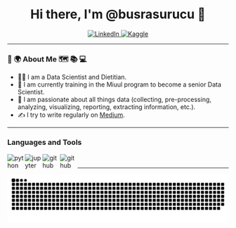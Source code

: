 <div id="header" align= "center">
  <h1>
      Hi there, I'm @busrasurucu 👋
  </h1>
  <div id="badges">
    <a href="https://www.linkedin.com/in/busrasurucu/">
      <img src="https://edent.github.io/SuperTinyIcons/images/svg/linkedin.svg" alt="LinkedIn" width="40px" />
    </a>
    <a href="https://www.kaggle.com/bsrsrc">
      <img src="https://edent.github.io/SuperTinyIcons/images/svg/kaggle.svg" alt="Kaggle" width="40px"/>
    </a>
  </div>
</div>

---

### 🥳 🌍 About Me 🗺 📚 💻

- 🕵🏼 I am a Data Scientist and Dietitian.
- 🌱 I am currently training in the Miuul program to become a senior Data Scientist.
- 🧠 I am passionate about all things data (collecting, pre-processing, analyzing, visualizing, reporting, extracting information, etc.).
- ✍️ I try to write regularly on [Medium](https://medium.com/@busrasurucu).

---

### Languages and Tools
<div>
  <img align="left" alt="python" width="40px" height="40" src="https://raw.githubusercontent.com/jmnote/z-icons/master/svg/python.svg" />&nbsp;
  <img align="left" alt="jupyter" width="40px" height="40" src="https://www.vectorlogo.zone/logos/jupyter/jupyter-icon.svg" />&nbsp;
  <img align="left" alt="github" width="40px" height="40" src="https://www.vectorlogo.zone/logos/github/github-icon.svg" />&nbsp;
  <img align="left" alt="github" width="40px" height="40" src="https://edent.github.io/SuperTinyIcons/images/svg/kaggle.svg" />&nbsp;
  
</div>

---

<div align="center"><img src="https://raw.githubusercontent.com/platane/snk/output/github-contribution-grid-snake-dark.svg" /></div>
<!-- <div  align="center"> <img src="https://github.com/rmya/rmya/blob/output/github-contribution-grid-snake.svg" /></div> -->

